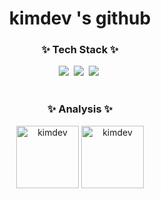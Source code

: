 <div align="center">
  <h1 align="center">kimdev 's github</h1>
</div>

<h3 align="center">✨ Tech Stack ✨</h3>
<div align="center">
  <img src="https://img.shields.io/badge/react-20232a.svg?style=for-the-badge&logo=react&logoColor=61DAFB" />&nbsp
  <img src="https://img.shields.io/badge/javascript-F7DF1E.svg?style=for-the-badge&logo=javascript&logoColor=20232a" />&nbsp
  <img src="https://img.shields.io/badge/html5-E34F26.svg?style=for-the-badge&logo=html5&logoColor=white" />&nbsp
</div>

<br>


<h3 align="center">✨ Analysis ✨</h3>
<div align="center">
    <img height=100 src="https://github-readme-stats.vercel.app/api/top-langs/?username=kmindev&show_icons=true&locale=en&layout=compact" alt="kimdev"/>
    <img height=100 src="https://github-readme-stats.vercel.app/api?username=kmindev&show_icons=true&locale=en&theme=radical" alt="kimdev"/>
</div>
